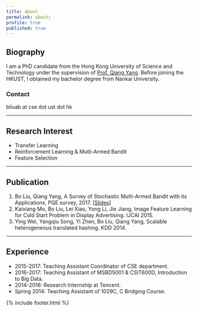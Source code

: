 ```yaml
---
title: About
permalink: about/
profile: true
published: true
---
```


## Biography

I am a PhD candidate from the Hong Kong University of Science and Technology under the supervision of [Prof. Qiang Yang](http://www.cse.ust.hk/~qyang/). Before joining the HKUST, I obtained my bachelor degree from Nankai University.

### Contact 
bliuab at cse dot ust dot hk

---

## Research Interest

- Transfer Learning
- Reinforcement Learning & Mutli-Armed Bandit
- Feature Selection

---

## Publication

1. Bo Liu, Qiang Yang, A Survey of Stochastic Multi-Armed Bandit with its Applications, PQE survey, 2017. [[Slides](http://www.cse.ust.hk/~bliuab/files/PQE_BoLiu_MAB_print2.pdf)]
1. Kaixiang Mo, Bo Liu, Lei Xiao, Yong Li, Jie Jiang, Image Feature Learning for Cold Start Problem in Display Advertising. IJCAI 2015.
1. Ying Wei, Yangqiu Song, Yi Zhen, Bo Liu, Qiang Yang, Scalable heterogeneous translated hashing. KDD 2014.

---

## Experience

- 2015-2017: Teaching Assistant Coordinator of CSE department.
- 2016-2017: Teaching Assistant of MSBD5001 & CSIT600D, Introduction to Big Data.
- 2014-2016: Research Internship at Tencent.
- Spring 2014: Teaching Assistant of 1029C, C
 Bridging Course.

{% include footer.html %}
